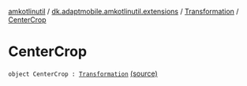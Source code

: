 [amkotlinutil](../../index.md) / [dk.adaptmobile.amkotlinutil.extensions](../index.md) / [Transformation](index.md) / [CenterCrop](./-center-crop.md)

# CenterCrop

`object CenterCrop : `[`Transformation`](index.md) [(source)](https://github.com/adaptmobile-organization/amkotlinutil/tree/master/amkotlinutil/src/main/java/dk/adaptmobile/amkotlinutil/extensions/ImageViewExtensions.kt#L21)